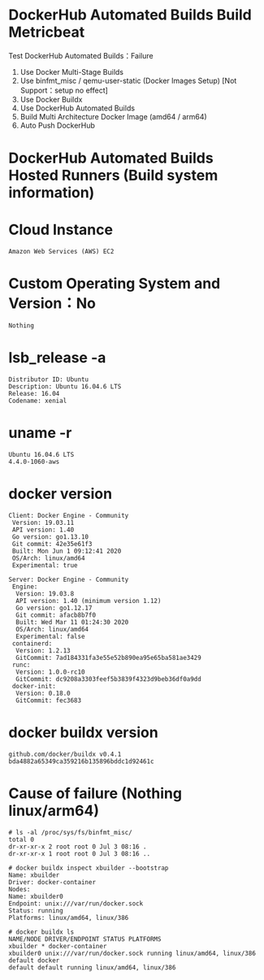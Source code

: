 # DockerHub Automated Builds Build Metricbeat
Test DockerHub Automated Builds：Failure
1. Use Docker Multi-Stage Builds  
2. Use binfmt_misc / qemu-user-static (Docker Images Setup) [Not Support：setup no effect]  
3. Use Docker Buildx  
4. Use DockerHub Automated Builds  
5. Build Multi Architecture Docker Image (amd64 / arm64)  
6. Auto Push DockerHub  

# DockerHub Automated Builds Hosted Runners (Build system information)
# Cloud Instance
    Amazon Web Services (AWS) EC2

# Custom Operating System and Version：No
    Nothing

# lsb_release -a
    Distributor ID: Ubuntu
    Description: Ubuntu 16.04.6 LTS
    Release: 16.04
    Codename: xenial

# uname -r
    Ubuntu 16.04.6 LTS
    4.4.0-1060-aws

# docker version
    Client: Docker Engine - Community
     Version: 19.03.11
     API version: 1.40
     Go version: go1.13.10
     Git commit: 42e35e61f3
     Built: Mon Jun 1 09:12:41 2020
     OS/Arch: linux/amd64
     Experimental: true

    Server: Docker Engine - Community
     Engine:
      Version: 19.03.8
      API version: 1.40 (minimum version 1.12)
      Go version: go1.12.17
      Git commit: afacb8b7f0
      Built: Wed Mar 11 01:24:30 2020
      OS/Arch: linux/amd64
      Experimental: false
     containerd:
      Version: 1.2.13
      GitCommit: 7ad184331fa3e55e52b890ea95e65ba581ae3429
     runc:
      Version: 1.0.0-rc10
      GitCommit: dc9208a3303feef5b3839f4323d9beb36df0a9dd
     docker-init:
      Version: 0.18.0
      GitCommit: fec3683

# docker buildx version
    github.com/docker/buildx v0.4.1 bda4882a65349ca359216b135896bddc1d92461c

# Cause of failure (Nothing linux/arm64)
    # ls -al /proc/sys/fs/binfmt_misc/
    total 0
    dr-xr-xr-x 2 root root 0 Jul 3 08:16 .
    dr-xr-xr-x 1 root root 0 Jul 3 08:16 ..

    # docker buildx inspect xbuilder --bootstrap
    Name: xbuilder
    Driver: docker-container
    Nodes:
    Name: xbuilder0
    Endpoint: unix:///var/run/docker.sock
    Status: running
    Platforms: linux/amd64, linux/386

    # docker buildx ls
    NAME/NODE DRIVER/ENDPOINT STATUS PLATFORMS
    xbuilder * docker-container
    xbuilder0 unix:///var/run/docker.sock running linux/amd64, linux/386
    default docker
    default default running linux/amd64, linux/386
